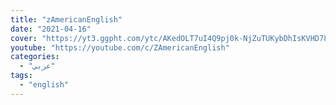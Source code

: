 ```yaml
---
title: "zAmericanEnglish"
date: "2021-04-16"
cover: "https://yt3.ggpht.com/ytc/AKedOLT7uI4Q9pj0k-NjZuTUKybDhIsKVHD78m0N3eUR=s88-c-k-c0x00ffffff-no-rj"
youtube: "https://youtube.com/c/ZAmericanEnglish"
categories:
  - "عربي"
tags:
  - "english"
---
```

